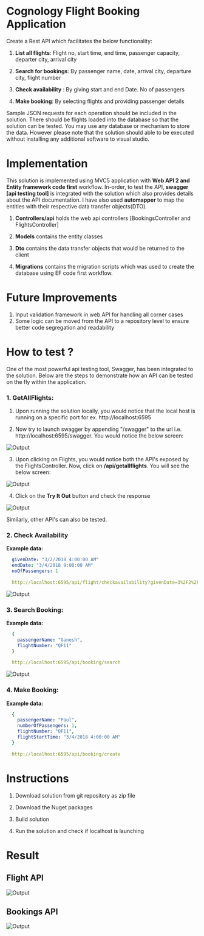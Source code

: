 # Cognology Flight Booking Application 

Create a Rest API which facilitates the below functionality:

1. **List all flights**:
Flight no, start time, end time, passenger capacity, departer city, arrival city

2. **Search for bookings**:
By passenger name, date, arrival city, departure city, flight number

3. **Check availability** :
By giving start and end Date. No of passengers

4. **Make booking**:
By selecting flights and providing passenger details

Sample JSON requests for each operation should be included in the solution. There should be flights loaded into the database so that the solution can be tested.
You may use any database or mechanism to store the data. However please note that the solution should able to be executed without installing any additional software to visual studio.

# Implementation

This solution is implemented using MVC5 application with **Web API 2 and Entity framework code first** workflow. In-order, to test the API, **swagger [api testing tool]** is integrated with the solution which also provides details about the API documentation. I have also used **automapper** to map the entities with their respective data transfer objects(DTO).

1. **Controllers/api** holds the web api controllers [BookingsController and FlightsController]
 
2. **Models** contains the entity classes
 
3. **Dto** contains the data transfer objects that would be returned to the client

4. **Migrations** contains the migration scripts which was used to create the database using EF code first workflow. 

# Future Improvements

1. Input validation framework in web API for handling all corner cases
2. Some logic can be moved from the API to a repository level to ensure better code segregation and readability

# How to test ?

One of the most powerful api testing tool, Swagger, has been integrated to the solution. Below are the steps to demonstrate how an API can be tested on the fly within the application.

### 1. GetAllFlights:

1. Upon running the solution locally, you would notice that the local host is running on a specific port for ex. http://localhost:6595

2. Now try to launch swagger by appending "/swagger" to the url i.e. http://localhost:6595/swagger. You would notice the below screen:

![Output](./Output/swagger_launch.jpg)

3. Upon clicking on Flights, you would notice both the API's exposed by the FlightsController. Now, click on **/api/getallflights**. You will see the below screen:

![Output](./Output/get_all_flights.jpg)

4. Click on the **Try It Out** button and check the response

![Output](./Output/response.JPG)

Similarly, other API's can also be tested.


### 2. Check Availability

**Example data:**


```yml
  givenDate: "3/2/2018 4:00:00 AM"
  endDate: "3/4/2018 9:00:00 AM"
  noOfPassengers: 1
  
  http://localhost:6595/api/flight/checkavailability?givenDate=3%2F2%2F2018%204%3A00%3A00%20AM&endDate=3%2F4%2F2018%209%3A00%3A00%20AM&noOfPassengers=1

  ```
![Output](./Output/check_availability.JPG)


### 3. Search Booking:

**Example data:**


```yml
  {
	passengerName: "Ganesh",
	flightNumber: "QF11"
  }
  
  http://localhost:6595/api/booking/search

  ```

![Output](./Output/search_booking.JPG)
  

### 4. Make Booking:

**Example data:**


```yml
  {
	passengerName: "Paul",
	numberOfPassengers: 1,
	flightNumber: "QF11",
	flightStartTime: "3/4/2018 4:00:00 AM"
  }
  
  http://localhost:6595/api/booking/create

  ```

# Instructions

1. Download solution from git repository as zip file

2. Download the Nuget packages

3. Build solution

4. Run the solution and check if localhost is launching


# Result

## Flight API

![Output](./Output/flight.jpg)

## Bookings API

![Output](./Output/booking.jpg)
